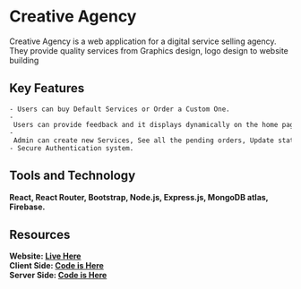 # Creative Agency

Creative Agency is a  web application for a digital service selling agency. <br>
They provide quality services from Graphics design, logo design to website building

## Key Features

    - Users can buy Default Services or Order a Custom One.
    - Users can provide feedback and it displays dynamically on the home page.
    - Admin can create new Services, See all the pending orders, Update status and more.
    - Secure Authentication system.

## Tools and Technology

<b>React, React Router, Bootstrap, Node.js, Express.js, MongoDB atlas,
Firebase.<b>

## Resources

Website: [Live Here](https://creative-agency-e16ba.web.app/) <br>
Client Side: [Code is Here](https://github.com/aam-himel/creative_agency_client) <br>
Server Side: [Code is Here](https://github.com/aam-himel/creative_agency_server) <br>


